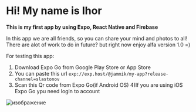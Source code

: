 # Hi! My name is Ihor
**This is my first app by using Expo, React Native and Firebase**

In this app we are all friends, so you can share your mind and photos to all! There are alot of work to do in future? but right now enjoy alfa version 1.0 =)

For testing this app:
1) Download Expo Go from Google Play Store or App Store
2) You can paste this url `exp://exp.host/@jammik/my-app?release-channel=slastonov`
3) Scan this Qr code from Expo Go(if Android OS)
4)If you are using iOS Expo Go ypu need login to account 

![изображение](https://user-images.githubusercontent.com/104766756/218103345-21637196-56d7-4640-bb75-6baaa5056c02.png)


